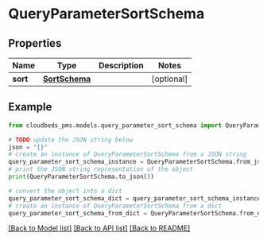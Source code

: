 # QueryParameterSortSchema


## Properties

Name | Type | Description | Notes
------------ | ------------- | ------------- | -------------
**sort** | [**SortSchema**](SortSchema.md) |  | [optional] 

## Example

```python
from cloudbeds_pms.models.query_parameter_sort_schema import QueryParameterSortSchema

# TODO update the JSON string below
json = "{}"
# create an instance of QueryParameterSortSchema from a JSON string
query_parameter_sort_schema_instance = QueryParameterSortSchema.from_json(json)
# print the JSON string representation of the object
print(QueryParameterSortSchema.to_json())

# convert the object into a dict
query_parameter_sort_schema_dict = query_parameter_sort_schema_instance.to_dict()
# create an instance of QueryParameterSortSchema from a dict
query_parameter_sort_schema_from_dict = QueryParameterSortSchema.from_dict(query_parameter_sort_schema_dict)
```
[[Back to Model list]](../README.md#documentation-for-models) [[Back to API list]](../README.md#documentation-for-api-endpoints) [[Back to README]](../README.md)


